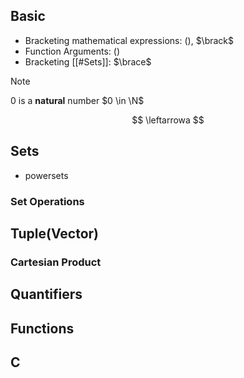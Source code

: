 ## Basic
- Bracketing mathematical expressions: $\lparen \rparen$, $\brack$
- Function Arguments: $\lparen \rparen$
- Bracketing [[#Sets]]: $\brace$

>[!Note]
>0 is a **natural** number $0 \in \N$
>

$$
\leftarrowa
$$
## Sets

- powersets
### Set Operations

## Tuple(Vector)

### Cartesian Product

## Quantifiers

## Functions

## C
